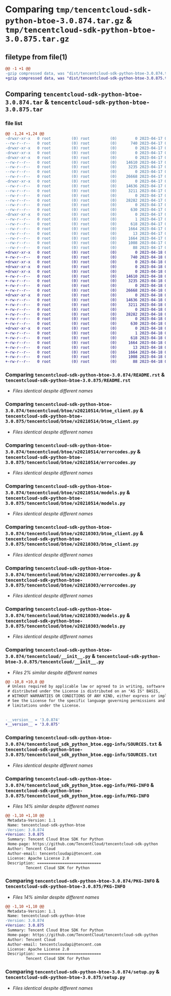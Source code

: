# Comparing `tmp/tencentcloud-sdk-python-btoe-3.0.874.tar.gz` & `tmp/tencentcloud-sdk-python-btoe-3.0.875.tar.gz`

## filetype from file(1)

```diff
@@ -1 +1 @@
-gzip compressed data, was "dist/tencentcloud-sdk-python-btoe-3.0.874.tar", last modified: Mon Apr 17 00:22:08 2023, max compression
+gzip compressed data, was "dist/tencentcloud-sdk-python-btoe-3.0.875.tar", last modified: Tue Apr 18 00:23:39 2023, max compression
```

## Comparing `tencentcloud-sdk-python-btoe-3.0.874.tar` & `tencentcloud-sdk-python-btoe-3.0.875.tar`

### file list

```diff
@@ -1,24 +1,24 @@
-drwxr-xr-x   0 root         (0) root         (0)        0 2023-04-17 00:22:08.000000 tencentcloud-sdk-python-btoe-3.0.874/
--rw-r--r--   0 root         (0) root         (0)      740 2023-04-17 00:22:08.000000 tencentcloud-sdk-python-btoe-3.0.874/README.rst
-drwxr-xr-x   0 root         (0) root         (0)        0 2023-04-17 00:22:08.000000 tencentcloud-sdk-python-btoe-3.0.874/tencentcloud/
-drwxr-xr-x   0 root         (0) root         (0)        0 2023-04-17 00:22:08.000000 tencentcloud-sdk-python-btoe-3.0.874/tencentcloud/btoe/
-drwxr-xr-x   0 root         (0) root         (0)        0 2023-04-17 00:22:08.000000 tencentcloud-sdk-python-btoe-3.0.874/tencentcloud/btoe/v20210514/
--rw-r--r--   0 root         (0) root         (0)    14610 2023-04-17 00:22:08.000000 tencentcloud-sdk-python-btoe-3.0.874/tencentcloud/btoe/v20210514/btoe_client.py
--rw-r--r--   0 root         (0) root         (0)     3235 2023-04-17 00:22:08.000000 tencentcloud-sdk-python-btoe-3.0.874/tencentcloud/btoe/v20210514/errorcodes.py
--rw-r--r--   0 root         (0) root         (0)        0 2023-04-17 00:22:08.000000 tencentcloud-sdk-python-btoe-3.0.874/tencentcloud/btoe/v20210514/__init__.py
--rw-r--r--   0 root         (0) root         (0)    26668 2023-04-17 00:22:08.000000 tencentcloud-sdk-python-btoe-3.0.874/tencentcloud/btoe/v20210514/models.py
-drwxr-xr-x   0 root         (0) root         (0)        0 2023-04-17 00:22:08.000000 tencentcloud-sdk-python-btoe-3.0.874/tencentcloud/btoe/v20210303/
--rw-r--r--   0 root         (0) root         (0)    14636 2023-04-17 00:22:08.000000 tencentcloud-sdk-python-btoe-3.0.874/tencentcloud/btoe/v20210303/btoe_client.py
--rw-r--r--   0 root         (0) root         (0)     3211 2023-04-17 00:22:08.000000 tencentcloud-sdk-python-btoe-3.0.874/tencentcloud/btoe/v20210303/errorcodes.py
--rw-r--r--   0 root         (0) root         (0)        0 2023-04-17 00:22:08.000000 tencentcloud-sdk-python-btoe-3.0.874/tencentcloud/btoe/v20210303/__init__.py
--rw-r--r--   0 root         (0) root         (0)    28282 2023-04-17 00:22:08.000000 tencentcloud-sdk-python-btoe-3.0.874/tencentcloud/btoe/v20210303/models.py
--rw-r--r--   0 root         (0) root         (0)        0 2023-04-17 00:22:08.000000 tencentcloud-sdk-python-btoe-3.0.874/tencentcloud/btoe/__init__.py
--rw-r--r--   0 root         (0) root         (0)      630 2023-04-17 00:22:08.000000 tencentcloud-sdk-python-btoe-3.0.874/tencentcloud/__init__.py
-drwxr-xr-x   0 root         (0) root         (0)        0 2023-04-17 00:22:08.000000 tencentcloud-sdk-python-btoe-3.0.874/tencentcloud_sdk_python_btoe.egg-info/
--rw-r--r--   0 root         (0) root         (0)        1 2023-04-17 00:22:08.000000 tencentcloud-sdk-python-btoe-3.0.874/tencentcloud_sdk_python_btoe.egg-info/dependency_links.txt
--rw-r--r--   0 root         (0) root         (0)      618 2023-04-17 00:22:08.000000 tencentcloud-sdk-python-btoe-3.0.874/tencentcloud_sdk_python_btoe.egg-info/SOURCES.txt
--rw-r--r--   0 root         (0) root         (0)     1664 2023-04-17 00:22:08.000000 tencentcloud-sdk-python-btoe-3.0.874/tencentcloud_sdk_python_btoe.egg-info/PKG-INFO
--rw-r--r--   0 root         (0) root         (0)       13 2023-04-17 00:22:08.000000 tencentcloud-sdk-python-btoe-3.0.874/tencentcloud_sdk_python_btoe.egg-info/top_level.txt
--rw-r--r--   0 root         (0) root         (0)     1664 2023-04-17 00:22:08.000000 tencentcloud-sdk-python-btoe-3.0.874/PKG-INFO
--rw-r--r--   0 root         (0) root         (0)     1008 2023-04-17 00:22:08.000000 tencentcloud-sdk-python-btoe-3.0.874/setup.py
--rw-r--r--   0 root         (0) root         (0)       88 2023-04-17 00:22:08.000000 tencentcloud-sdk-python-btoe-3.0.874/setup.cfg
+drwxr-xr-x   0 root         (0) root         (0)        0 2023-04-18 00:23:39.000000 tencentcloud-sdk-python-btoe-3.0.875/
+-rw-r--r--   0 root         (0) root         (0)      740 2023-04-18 00:23:39.000000 tencentcloud-sdk-python-btoe-3.0.875/README.rst
+drwxr-xr-x   0 root         (0) root         (0)        0 2023-04-18 00:23:39.000000 tencentcloud-sdk-python-btoe-3.0.875/tencentcloud/
+drwxr-xr-x   0 root         (0) root         (0)        0 2023-04-18 00:23:39.000000 tencentcloud-sdk-python-btoe-3.0.875/tencentcloud/btoe/
+drwxr-xr-x   0 root         (0) root         (0)        0 2023-04-18 00:23:39.000000 tencentcloud-sdk-python-btoe-3.0.875/tencentcloud/btoe/v20210514/
+-rw-r--r--   0 root         (0) root         (0)    14610 2023-04-18 00:23:39.000000 tencentcloud-sdk-python-btoe-3.0.875/tencentcloud/btoe/v20210514/btoe_client.py
+-rw-r--r--   0 root         (0) root         (0)     3235 2023-04-18 00:23:39.000000 tencentcloud-sdk-python-btoe-3.0.875/tencentcloud/btoe/v20210514/errorcodes.py
+-rw-r--r--   0 root         (0) root         (0)        0 2023-04-18 00:23:39.000000 tencentcloud-sdk-python-btoe-3.0.875/tencentcloud/btoe/v20210514/__init__.py
+-rw-r--r--   0 root         (0) root         (0)    26668 2023-04-18 00:23:39.000000 tencentcloud-sdk-python-btoe-3.0.875/tencentcloud/btoe/v20210514/models.py
+drwxr-xr-x   0 root         (0) root         (0)        0 2023-04-18 00:23:39.000000 tencentcloud-sdk-python-btoe-3.0.875/tencentcloud/btoe/v20210303/
+-rw-r--r--   0 root         (0) root         (0)    14636 2023-04-18 00:23:39.000000 tencentcloud-sdk-python-btoe-3.0.875/tencentcloud/btoe/v20210303/btoe_client.py
+-rw-r--r--   0 root         (0) root         (0)     3211 2023-04-18 00:23:39.000000 tencentcloud-sdk-python-btoe-3.0.875/tencentcloud/btoe/v20210303/errorcodes.py
+-rw-r--r--   0 root         (0) root         (0)        0 2023-04-18 00:23:39.000000 tencentcloud-sdk-python-btoe-3.0.875/tencentcloud/btoe/v20210303/__init__.py
+-rw-r--r--   0 root         (0) root         (0)    28282 2023-04-18 00:23:39.000000 tencentcloud-sdk-python-btoe-3.0.875/tencentcloud/btoe/v20210303/models.py
+-rw-r--r--   0 root         (0) root         (0)        0 2023-04-18 00:23:39.000000 tencentcloud-sdk-python-btoe-3.0.875/tencentcloud/btoe/__init__.py
+-rw-r--r--   0 root         (0) root         (0)      630 2023-04-18 00:23:39.000000 tencentcloud-sdk-python-btoe-3.0.875/tencentcloud/__init__.py
+drwxr-xr-x   0 root         (0) root         (0)        0 2023-04-18 00:23:39.000000 tencentcloud-sdk-python-btoe-3.0.875/tencentcloud_sdk_python_btoe.egg-info/
+-rw-r--r--   0 root         (0) root         (0)        1 2023-04-18 00:23:39.000000 tencentcloud-sdk-python-btoe-3.0.875/tencentcloud_sdk_python_btoe.egg-info/dependency_links.txt
+-rw-r--r--   0 root         (0) root         (0)      618 2023-04-18 00:23:39.000000 tencentcloud-sdk-python-btoe-3.0.875/tencentcloud_sdk_python_btoe.egg-info/SOURCES.txt
+-rw-r--r--   0 root         (0) root         (0)     1664 2023-04-18 00:23:39.000000 tencentcloud-sdk-python-btoe-3.0.875/tencentcloud_sdk_python_btoe.egg-info/PKG-INFO
+-rw-r--r--   0 root         (0) root         (0)       13 2023-04-18 00:23:39.000000 tencentcloud-sdk-python-btoe-3.0.875/tencentcloud_sdk_python_btoe.egg-info/top_level.txt
+-rw-r--r--   0 root         (0) root         (0)     1664 2023-04-18 00:23:39.000000 tencentcloud-sdk-python-btoe-3.0.875/PKG-INFO
+-rw-r--r--   0 root         (0) root         (0)     1008 2023-04-18 00:23:39.000000 tencentcloud-sdk-python-btoe-3.0.875/setup.py
+-rw-r--r--   0 root         (0) root         (0)       88 2023-04-18 00:23:39.000000 tencentcloud-sdk-python-btoe-3.0.875/setup.cfg
```

### Comparing `tencentcloud-sdk-python-btoe-3.0.874/README.rst` & `tencentcloud-sdk-python-btoe-3.0.875/README.rst`

 * *Files identical despite different names*

### Comparing `tencentcloud-sdk-python-btoe-3.0.874/tencentcloud/btoe/v20210514/btoe_client.py` & `tencentcloud-sdk-python-btoe-3.0.875/tencentcloud/btoe/v20210514/btoe_client.py`

 * *Files identical despite different names*

### Comparing `tencentcloud-sdk-python-btoe-3.0.874/tencentcloud/btoe/v20210514/errorcodes.py` & `tencentcloud-sdk-python-btoe-3.0.875/tencentcloud/btoe/v20210514/errorcodes.py`

 * *Files identical despite different names*

### Comparing `tencentcloud-sdk-python-btoe-3.0.874/tencentcloud/btoe/v20210514/models.py` & `tencentcloud-sdk-python-btoe-3.0.875/tencentcloud/btoe/v20210514/models.py`

 * *Files identical despite different names*

### Comparing `tencentcloud-sdk-python-btoe-3.0.874/tencentcloud/btoe/v20210303/btoe_client.py` & `tencentcloud-sdk-python-btoe-3.0.875/tencentcloud/btoe/v20210303/btoe_client.py`

 * *Files identical despite different names*

### Comparing `tencentcloud-sdk-python-btoe-3.0.874/tencentcloud/btoe/v20210303/errorcodes.py` & `tencentcloud-sdk-python-btoe-3.0.875/tencentcloud/btoe/v20210303/errorcodes.py`

 * *Files identical despite different names*

### Comparing `tencentcloud-sdk-python-btoe-3.0.874/tencentcloud/btoe/v20210303/models.py` & `tencentcloud-sdk-python-btoe-3.0.875/tencentcloud/btoe/v20210303/models.py`

 * *Files identical despite different names*

### Comparing `tencentcloud-sdk-python-btoe-3.0.874/tencentcloud/__init__.py` & `tencentcloud-sdk-python-btoe-3.0.875/tencentcloud/__init__.py`

 * *Files 2% similar despite different names*

```diff
@@ -10,8 +10,8 @@
 # Unless required by applicable law or agreed to in writing, software
 # distributed under the License is distributed on an "AS IS" BASIS,
 # WITHOUT WARRANTIES OR CONDITIONS OF ANY KIND, either express or implied.
 # See the License for the specific language governing permissions and
 # limitations under the License.
 
 
-__version__ = '3.0.874'
+__version__ = '3.0.875'
```

### Comparing `tencentcloud-sdk-python-btoe-3.0.874/tencentcloud_sdk_python_btoe.egg-info/SOURCES.txt` & `tencentcloud-sdk-python-btoe-3.0.875/tencentcloud_sdk_python_btoe.egg-info/SOURCES.txt`

 * *Files identical despite different names*

### Comparing `tencentcloud-sdk-python-btoe-3.0.874/tencentcloud_sdk_python_btoe.egg-info/PKG-INFO` & `tencentcloud-sdk-python-btoe-3.0.875/tencentcloud_sdk_python_btoe.egg-info/PKG-INFO`

 * *Files 14% similar despite different names*

```diff
@@ -1,10 +1,10 @@
 Metadata-Version: 1.1
 Name: tencentcloud-sdk-python-btoe
-Version: 3.0.874
+Version: 3.0.875
 Summary: Tencent Cloud Btoe SDK for Python
 Home-page: https://github.com/TencentCloud/tencentcloud-sdk-python
 Author: Tencent Cloud
 Author-email: tencentcloudapi@tencent.com
 License: Apache License 2.0
 Description: ============================
         Tencent Cloud SDK for Python
```

### Comparing `tencentcloud-sdk-python-btoe-3.0.874/PKG-INFO` & `tencentcloud-sdk-python-btoe-3.0.875/PKG-INFO`

 * *Files 14% similar despite different names*

```diff
@@ -1,10 +1,10 @@
 Metadata-Version: 1.1
 Name: tencentcloud-sdk-python-btoe
-Version: 3.0.874
+Version: 3.0.875
 Summary: Tencent Cloud Btoe SDK for Python
 Home-page: https://github.com/TencentCloud/tencentcloud-sdk-python
 Author: Tencent Cloud
 Author-email: tencentcloudapi@tencent.com
 License: Apache License 2.0
 Description: ============================
         Tencent Cloud SDK for Python
```

### Comparing `tencentcloud-sdk-python-btoe-3.0.874/setup.py` & `tencentcloud-sdk-python-btoe-3.0.875/setup.py`

 * *Files identical despite different names*

